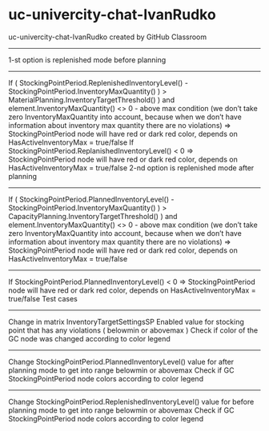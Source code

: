 # uc-univercity-chat-IvanRudko
uc-univercity-chat-IvanRudko created by GitHub Classroom

***
1-st option is replenished mode before planning
***
If ( StockingPointPeriod.ReplenishedInventoryLevel() - StockingPointPeriod.InventoryMaxQuantity() ) > MaterialPlanning.InventoryTargetThreshold() ) and element.InventoryMaxQuantity() <> 0 - above max condition (we don’t take zero InventoryMaxQuantity into account, because when we don’t have information about inventory max quantity there are no violations) => StockingPointPeriod node will have red or dark red color, depends on HasActiveInventoryMax = true/false
If StockingPointPeriod.ReplanishedInventoryLevel() < 0 => StockingPointPeriod node will have red or dark red color, depends on HasActiveInventoryMax = true/false
2-nd option is replenished mode after planning
***
If ( StockingPointPeriod.PlannedInventoryLevel() - StockingPointPeriod.InventoryMaxQuantity() ) > CapacityPlanning.InventoryTargetThreshold() ) and element.InventoryMaxQuantity() <> 0 - above max condition (we don’t take zero InventoryMaxQuantity into account, because when we don’t have information about inventory max quantity there are no violations) => StockingPointPeriod node will have red or dark red color, depends on HasActiveInventoryMax = true/false
***
If StockingPointPeriod.PlannedInventoryLevel() < 0 => StockingPointPeriod node will have red or dark red color, depends on HasActiveInventoryMax = true/false
Test cases
***
Change in matrix InventoryTargetSettingsSP Enabled value for stocking point that has any violations
( belowmin or abovemax )
Check if color of the GC node was changed according to color legend
***
Change StockingPointPeriod.PlannedInventoryLevel() value for after planning mode to get into range belowmin or abovemax
Check if GC StockingPointPeriod node colors according to color legend
***
Change StockingPointPeriod.ReplenishedInventoryLevel() value for before planning mode to get into range belowmin or abovemax
Check if GC StockingPointPeriod node colors according to color legend
